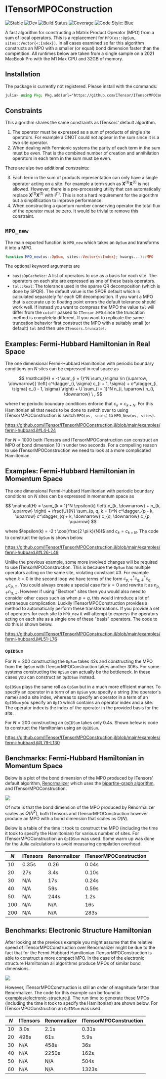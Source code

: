 # ITensorMPOConstruction

[![Stable](https://img.shields.io/badge/docs-stable-blue.svg)](https://ITensor.github.io/ITensorMPOConstruction.jl/stable/)
[![Dev](https://img.shields.io/badge/docs-dev-blue.svg)](https://ITensor.github.io/ITensorMPOConstruction.jl/dev/)
[![Build Status](https://github.com/ITensor/ITensorMPOConstruction.jl/actions/workflows/CI.yml/badge.svg?branch=main)](https://github.com/ITensor/ITensorMPOConstruction.jl/actions/workflows/CI.yml?query=branch%3Amain)
[![Coverage](https://codecov.io/gh/ITensor/ITensorMPOConstruction.jl/branch/main/graph/badge.svg)](https://codecov.io/gh/ITensor/ITensorMPOConstruction.jl)
[![Code Style: Blue](https://img.shields.io/badge/code%20style-blue-4495d1.svg)](https://github.com/invenia/BlueStyle)

A fast algorithm for constructing a Matrix Product Operator (MPO) from a sum of local operators. This is a replacement for `MPO(os::OpSum, sites::Vector{<:Index})`. In all cases examined so far this algorithm constructs an MPO with a smaller (or equal) bond dimension faster than the competition. All runtimes below are taken from a single sample on a 2021 MacBook Pro with the M1 Max CPU and 32GB of memory.

## Installation

The package is currently not registered. Please install with the commands:
```julia
julia> using Pkg; Pkg.add(url="https://github.com/ITensor/ITensorMPOConstruction.jl.git")
```

## Constraints

This algorithm shares the same constraints as ITensors' default algorithm.

1. The operator must be expressed as a sum of products of single site operators. For example a CNOT could not appear in the sum since it is a two site operator.
2. When dealing with Fermionic systems the parity of each term in the sum must be even. That is the combined number of creation and annihilation operators in each term in the sum must be even.

There are also two additional constraints:

3. Each term in the sum of products representation can only have a single operator acting on a site. For example a term such as $\mathbf{X}^{(1)} \mathbf{X}^{(1)}$ is not allowed. However, there is a pre-processing utility that can automatically replace $\mathbf{X}^{(1)} \mathbf{X}^{(1)}$ with $\mathbf{I}^{(1)}$. This is not a hard requirement for the algorithm but a simplification to improve performance.
4. When constructing a quantum number conserving operator the total flux of the operator must be zero. It would be trivial to remove this constraint.

## `MPO_new`

The main exported function is `MPO_new` which takes an `OpSum` and transforms it into a MPO.

```julia
function MPO_new(os::OpSum, sites::Vector{<:Index}; kwargs...)::MPO
```

The optional keyword arguments are
* `basisOpCacheVec`: A list of operators to use as a basis for each site. The operators on each site are expressed as one of these basis operators.
* `tol::Real`: The tolerance used in the sparse QR decomposition (which is done by SPQR). The default value is the SPQR default which is calculated separately for each QR decomposition. If you want a MPO that is accurate up to floating point errors the default tolerance should work well. If instead you  want to compress the MPO the value `tol` will differ from the `cutoff` passed to `ITensor.MPO` since the truncation method is completely different. If you want to replicate the same truncation behavior first construct the MPO with a suitably small (or default) `tol` and then use `ITensors.truncate!`.

## Examples: Fermi-Hubbard Hamiltonian in Real Space

The one dimensional Fermi-Hubbard Hamiltonian with periodic boundary conditions on $N$ sites can be expressed in real space as

$$
\mathcal{H} = -t \sum_{i = 1}^N \sum_{\sigma \in (\uparrow, \downarrow)} \left( c^\dagger_{i, \sigma} c_{i + 1, \sigma} + c^\dagger_{i, \sigma} c_{i - 1, \sigma} \right) + U \sum_{i = 1}^N n_{i, \uparrow} n_{i, \downarrow} \ ,
$$

where the periodic boundary conditions enforce that $c_k = c_{k + N}$. For this Hamiltonian all that needs to be done to switch over to using ITensorMPOConstruction is switch `MPO(os, sites)` to `MPO_New(os, sites)`.

https://github.com/ITensor/ITensorMPOConstruction.jl/blob/main/examples/fermi-hubbard.jl#L4-L24

For $N = 1000$ both ITensors and ITensorMPOConstruction can construct an MPO of bond dimension 10 in under two seconds. For a compelling reason to use ITensorMPOConstruction we need to look at a more complicated Hamiltonian.

## Examples: Fermi-Hubbard Hamiltonian in Momentum Space

The one dimensional Fermi-Hubbard Hamiltonian with periodic boundary conditions on $N$ sites can be expressed in momentum space as

$$
\mathcal{H} = \sum_{k = 1}^N \epsilon(k) \left( n_{k, \downarrow} + n_{k, \uparrow} \right) + \frac{U}{N} \sum_{p, q, k = 1}^N c^\dagger_{p - k, \uparrow} c^\dagger_{q + k, \downarrow} c_{q, \downarrow} c_{p, \uparrow}
$$

where $\epsilon(k) = -2 t \cos(\frac{2 \pi k}{N})$ and $c_k = c_{k + N}$. The code to construct the `OpSum` is shown below.

https://github.com/ITensor/ITensorMPOConstruction.jl/blob/main/examples/fermi-hubbard.jl#L26-L49

Unlike the previous example, some more involved changes will be required to use ITensorMPOConstruction. This is because the `OpSum` has multiple operators acting on the same site, violating constraint #3. For example when $k = 0$ in the second loop we have terms of the form $c^\dagger_{p, \uparrow} c^\dagger_{q, \downarrow} c_{q, \downarrow} c_{p, \uparrow}$. You could always create a special case for $k = 0$ and rewrite it as $n_{p, \uparrow} n_{q, \downarrow}$. However if using "Electron" sites then you would also need to consider other cases such as when $p = q$, this would introduce a lot of extraneous complication. Luckily ITensorMPOConstruction provides a method to automatically perform these transformations. If you provide a set of operators for each site to `MPO_new` it will attempt to express the operators acting on each site as a single one of these "basis" operators. The code to do this is shown below.

https://github.com/ITensor/ITensorMPOConstruction.jl/blob/main/examples/fermi-hubbard.jl#L51-L76

### `OpIDSum`

For $N = 200$ constructing the `OpSum` takes 42s and constructing the MPO from the `OpSum` with ITensorMPOConstruction takes another 306s. For some systems constructing the `OpSum` can actually be the bottleneck. In these cases you can construct an `OpIDSum` instead.

`OpIDSum` plays the same roll as `OpSum` but in a much more efficient manner. To specify an operator in a term of an `OpSum` you specify a string (the operator's name) and a site index, whereas to specify an operator in a term of an `OpIDSum` you specify an `OpID` which contains an operator index and a site. The operator index is the index of the operator in the provided basis for the site.

For $N = 200$ constructing an `OpIDSum` takes only 0.4s. Shown below is code to construct the Hamiltonian using an `OpIDSum`.

https://github.com/ITensor/ITensorMPOConstruction.jl/blob/main/examples/fermi-hubbard.jl#L79-L130

## Benchmarks: Fermi-Hubbard Hamiltonian in Momentum Space

Below is a plot of the bond dimension of the MPO produced by ITensors' default algorithm, [Renormalizer](https://github.com/shuaigroup/Renormalizer) which uses the [bipartite-graph algorithm](https://doi.org/10.1063/5.0018149), and ITensorMPOConstruction.

![](./docs/plot-generators/fh.png)

Of note is that the bond dimension of the MPO produced by Renormalizer scales as $O(N^2)$, both ITensors and ITensorMPOConstruction however produce an MPO with a bond dimension that scales as $O(N)$. 

Below is a table of the time it took to construct the MPO (including the time it took to specify the Hamiltonian) for various number of sites. For ITensorMPOConstruction an `OpIDSum` was used. Some warm up was done for the Julia calculations to avoid measuring compilation overhead.

| $N$ | ITensors | Renormalizer | ITensorMPOConstruction |
|-----|----------|--------------|------------------------|
| 10  | 0.35s    | 0.26         | 0.04s                  |
| 20  | 27s      | 3.4s         | 0.10s                  |
| 30  | N/A      | 17s          | 0.24s                  |
| 40  | N/A      | 59s          | 0.59s                  |
| 50  | N/A      | 244s         | 1.2s                   |
| 100 | N/A      | N/A          | 16s                    |
| 200 | N/A      | N/A          | 283s                   |

## Benchmarks: Electronic Structure Hamiltonian

After looking at the previous example you might assume that the relative speed of ITensorMPOConstruction over Renormalizer might be due to the fact that for the Fermi-Hubbard Hamiltonian ITensorMPOConstruction is able to construct a more compact MPO. In the case of the electronic structure Hamiltonian all algorithms produce MPOs of similar bond dimensions.

![](./docs/plot-generators/es.png)

However, ITensorMPOConstruction is still an order of magnitude faster than Renormalizer. The code for this example can be found in [examples/electronic-structure.jl](https://github.com/ITensor/ITensorMPOConstruction.jl/blob/main/examples/electronic-structure.jl). The run time to generate these MPOs (including the time it took to specify the Hamiltonian) are shown below. For ITensorMPOConstruction an `OpIDSum` was used.

| $N$ | ITensors | Renormalizer | ITensorMPOConstruction |
|-----|----------|--------------|------------------------|
| 10  | 3.0s     | 2.1s         | 0.31s                  |
| 20  | 498s     | 61s          | 5.9s                   |
| 30  | N/A      | 458s         | 36s                    |
| 40  | N/A      | 2250s        | 162s                   |
| 50  | N/A      | N/A          | 504s                   |
| 60  | N/A      | N/A          | 1323s                  |
